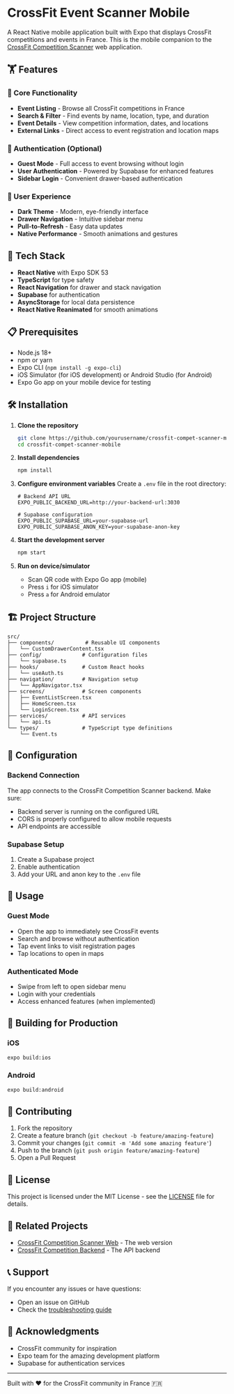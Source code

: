 # CrossFit Event Scanner Mobile

A React Native mobile application built with Expo that displays CrossFit competitions and events in France. This is the mobile companion to the [CrossFit Competition Scanner](https://github.com/yourusername/crossfit-compet-scanner) web application.

## 🏋️ Features

### 📱 Core Functionality
- **Event Listing** - Browse all CrossFit competitions in France
- **Search & Filter** - Find events by name, location, type, and duration
- **Event Details** - View competition information, dates, and locations
- **External Links** - Direct access to event registration and location maps

### 🔐 Authentication (Optional)
- **Guest Mode** - Full access to event browsing without login
- **User Authentication** - Powered by Supabase for enhanced features
- **Sidebar Login** - Convenient drawer-based authentication

### 🎨 User Experience
- **Dark Theme** - Modern, eye-friendly interface
- **Drawer Navigation** - Intuitive sidebar menu
- **Pull-to-Refresh** - Easy data updates
- **Native Performance** - Smooth animations and gestures

## 🚀 Tech Stack

- **React Native** with Expo SDK 53
- **TypeScript** for type safety
- **React Navigation** for drawer and stack navigation
- **Supabase** for authentication
- **AsyncStorage** for local data persistence
- **React Native Reanimated** for smooth animations

## 📋 Prerequisites

- Node.js 18+ 
- npm or yarn
- Expo CLI (`npm install -g expo-cli`)
- iOS Simulator (for iOS development) or Android Studio (for Android)
- Expo Go app on your mobile device for testing

## 🛠️ Installation

1. **Clone the repository**
   ```bash
   git clone https://github.com/yourusername/crossfit-compet-scanner-mobile.git
   cd crossfit-compet-scanner-mobile
   ```

2. **Install dependencies**
   ```bash
   npm install
   ```

3. **Configure environment variables**
   Create a `.env` file in the root directory:
   ```env
   # Backend API URL
   EXPO_PUBLIC_BACKEND_URL=http://your-backend-url:3030
   
   # Supabase configuration
   EXPO_PUBLIC_SUPABASE_URL=your-supabase-url
   EXPO_PUBLIC_SUPABASE_ANON_KEY=your-supabase-anon-key
   ```

4. **Start the development server**
   ```bash
   npm start
   ```

5. **Run on device/simulator**
   - Scan QR code with Expo Go app (mobile)
   - Press `i` for iOS simulator
   - Press `a` for Android emulator

## 🏗️ Project Structure

```
src/
├── components/          # Reusable UI components
│   └── CustomDrawerContent.tsx
├── config/             # Configuration files
│   └── supabase.ts
├── hooks/              # Custom React hooks
│   └── useAuth.ts
├── navigation/         # Navigation setup
│   └── AppNavigator.tsx
├── screens/            # Screen components
│   ├── EventListScreen.tsx
│   ├── HomeScreen.tsx
│   └── LoginScreen.tsx
├── services/           # API services
│   └── api.ts
└── types/              # TypeScript type definitions
    └── Event.ts
```

## 🔧 Configuration

### Backend Connection
The app connects to the CrossFit Competition Scanner backend. Make sure:
- Backend server is running on the configured URL
- CORS is properly configured to allow mobile requests
- API endpoints are accessible

### Supabase Setup
1. Create a Supabase project
2. Enable authentication
3. Add your URL and anon key to the `.env` file

## 📱 Usage

### Guest Mode
- Open the app to immediately see CrossFit events
- Search and browse without authentication
- Tap event links to visit registration pages
- Tap locations to open in maps

### Authenticated Mode
- Swipe from left to open sidebar menu
- Login with your credentials
- Access enhanced features (when implemented)

## 🚀 Building for Production

### iOS
```bash
expo build:ios
```

### Android
```bash
expo build:android
```

## 🤝 Contributing

1. Fork the repository
2. Create a feature branch (`git checkout -b feature/amazing-feature`)
3. Commit your changes (`git commit -m 'Add some amazing feature'`)
4. Push to the branch (`git push origin feature/amazing-feature`)
5. Open a Pull Request

## 📄 License

This project is licensed under the MIT License - see the [LICENSE](LICENSE) file for details.

## 🔗 Related Projects

- [CrossFit Competition Scanner Web](https://github.com/yourusername/crossfit-compet-scanner) - The web version
- [CrossFit Competition Backend](https://github.com/yourusername/crossfit-compet-alert-backend) - The API backend

## 📞 Support

If you encounter any issues or have questions:
- Open an issue on GitHub
- Check the [troubleshooting guide](#troubleshooting)

## 🙏 Acknowledgments

- CrossFit community for inspiration
- Expo team for the amazing development platform
- Supabase for authentication services

---

Built with ❤️ for the CrossFit community in France 🇫🇷
